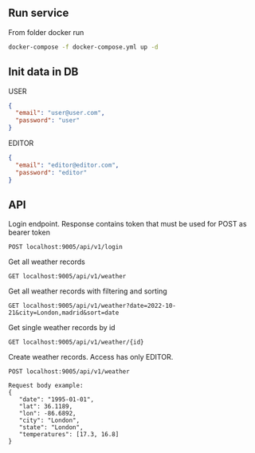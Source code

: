 ## Run service
From folder docker run
```bash
docker-compose -f docker-compose.yml up -d
```
## Init data in DB
USER
```json
{
  "email": "user@user.com",
  "password": "user"
}
```
EDITOR
```json
{
  "email": "editor@editor.com",
  "password": "editor"
}
```
## API

Login endpoint. Response contains token that must be used for POST as bearer token
```http
POST localhost:9005/api/v1/login
```
Get all weather records
```http
GET localhost:9005/api/v1/weather
```
Get all weather records with filtering and sorting
```http
GET localhost:9005/api/v1/weather?date=2022-10-21&city=London,madrid&sort=date
```
Get single weather records by id
```http
GET localhost:9005/api/v1/weather/{id}
```
Create weather records. Access has only EDITOR.
```http
POST localhost:9005/api/v1/weather

Request body example:
{
   "date": "1995-01-01",
   "lat": 36.1189,
   "lon": -86.6892,
   "city": "London",
   "state": "London",
   "temperatures": [17.3, 16.8]
}
```
